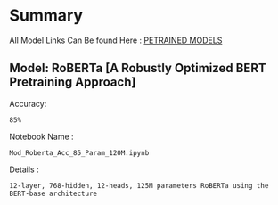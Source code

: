 # Summary
All Model Links Can Be found Here : [PETRAINED MODELS](https://huggingface.co/transformers/pretrained_models.html) 

## Model:  **RoBERTa** [A Robustly Optimized BERT Pretraining Approach]

  Accuracy:
  
    85%

  Notebook Name : 
  
    Mod_Roberta_Acc_85_Param_120M.ipynb

  Details : 
  
    12-layer, 768-hidden, 12-heads, 125M parameters RoBERTa using the BERT-base architecture
